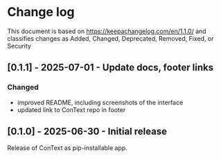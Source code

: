 # Change log

This document is based on https://keepachangelog.com/en/1.1.0/ and classifies changes as
Added, Changed, Deprecated, Removed, Fixed, or Security

## [0.1.1] - 2025-07-01 - Update docs, footer links

### Changed

- improved README, including screenshots of the interface
- updated link to ConText repo in footer 

## [0.1.0] - 2025-06-30 - Initial release

Release of ConText as pip-installable app.
